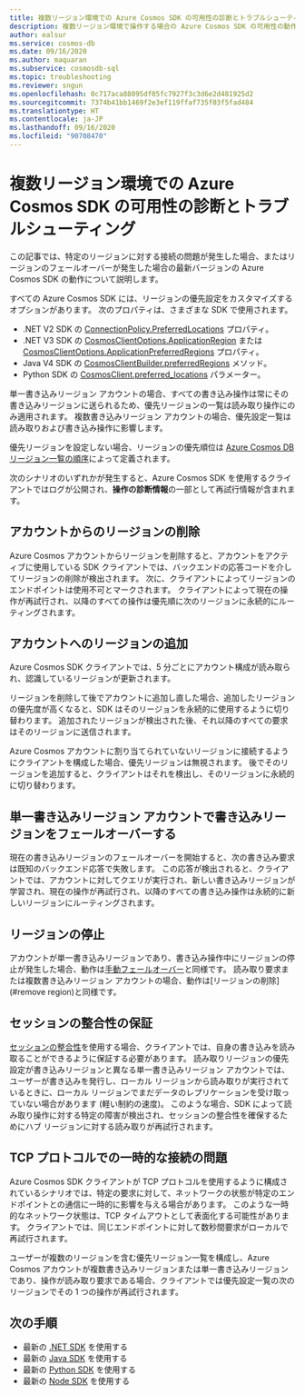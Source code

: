 ```yaml
---
title: 複数リージョン環境での Azure Cosmos SDK の可用性の診断とトラブルシューティング
description: 複数リージョン環境で操作する場合の Azure Cosmos SDK の可用性の動作について、詳しく説明します。
author: ealsur
ms.service: cosmos-db
ms.date: 09/16/2020
ms.author: maquaran
ms.subservice: cosmosdb-sql
ms.topic: troubleshooting
ms.reviewer: sngun
ms.openlocfilehash: 0c717aca88095df05fc7927f3c3d6e2d481925d2
ms.sourcegitcommit: 7374b41bb1469f2e3ef119ffaf735f03f5fad484
ms.translationtype: HT
ms.contentlocale: ja-JP
ms.lasthandoff: 09/16/2020
ms.locfileid: "90708470"
---
```

# <a name="diagnose-and-troubleshoot-the-availability-of-azure-cosmos-sdks-in-multiregional-environments"></a>複数リージョン環境での Azure Cosmos SDK の可用性の診断とトラブルシューティング

この記事では、特定のリージョンに対する接続の問題が発生した場合、またはリージョンのフェールオーバーが発生した場合の最新バージョンの Azure Cosmos SDK の動作について説明します。

すべての Azure Cosmos SDK には、リージョンの優先設定をカスタマイズするオプションがあります。 次のプロパティは、さまざまな SDK で使用されます。

* .NET V2 SDK の [ConnectionPolicy.PreferredLocations](/dotnet/api/microsoft.azure.documents.client.connectionpolicy.preferredlocations) プロパティ。
* .NET V3 SDK の [CosmosClientOptions.ApplicationRegion](/dotnet/api/microsoft.azure.cosmos.cosmosclientoptions.applicationregion) または [CosmosClientOptions.ApplicationPreferredRegions](/dotnet/api/microsoft.azure.cosmos.cosmosclientoptions.applicationpreferredregions) プロパティ。
* Java V4 SDK の [CosmosClientBuilder.preferredRegions](/java/api/com.azure.cosmos.cosmosclientbuilder.preferredregions) メソッド。
* Python SDK の [CosmosClient.preferred_locations](/python/api/azure-cosmos/azure.cosmos.cosmos_client.cosmosclient) パラメーター。

単一書き込みリージョン アカウントの場合、すべての書き込み操作は常にその書き込みリージョンに送られるため、優先リージョンの一覧は読み取り操作にのみ適用されます。 複数書き込みリージョン アカウントの場合、優先設定一覧は読み取りおよび書き込み操作に影響します。

優先リージョンを設定しない場合、リージョンの優先順位は [Azure Cosmos DB リージョン一覧の順序](distribute-data-globally.md)によって定義されます。

次のシナリオのいずれかが発生すると、Azure Cosmos SDK を使用するクライアントではログが公開され、**操作の診断情報**の一部として再試行情報が含まれます。

## <a name="removing-a-region-from-the-account"></a><a id="remove region"></a>アカウントからのリージョンの削除

Azure Cosmos アカウントからリージョンを削除すると、アカウントをアクティブに使用している SDK クライアントでは、バックエンドの応答コードを介してリージョンの削除が検出されます。 次に、クライアントによってリージョンのエンドポイントは使用不可とマークされます。 クライアントによって現在の操作が再試行され、以降のすべての操作は優先順に次のリージョンに永続的にルーティングされます。

## <a name="adding-a-region-to-an-account"></a>アカウントへのリージョンの追加

Azure Cosmos SDK クライアントでは、5 分ごとにアカウント構成が読み取られ、認識しているリージョンが更新されます。

リージョンを削除して後でアカウントに追加し直した場合、追加したリージョンの優先度が高くなると、SDK はそのリージョンを永続的に使用するように切り替わります。 追加されたリージョンが検出された後、それ以降のすべての要求はそのリージョンに送信されます。

Azure Cosmos アカウントに割り当てられていないリージョンに接続するようにクライアントを構成した場合、優先リージョンは無視されます。 後でそのリージョンを追加すると、クライアントはそれを検出し、そのリージョンに永続的に切り替わります。

## <a name="failover-the-write-region-in-a-single-write-region-account"></a><a id="manual-failover-single-region"></a>単一書き込みリージョン アカウントで書き込みリージョンをフェールオーバーする

現在の書き込みリージョンのフェールオーバーを開始すると、次の書き込み要求は既知のバックエンド応答で失敗します。 この応答が検出されると、クライアントでは、アカウントに対してクエリが実行され、新しい書き込みリージョンが学習され、現在の操作が再試行され、以降のすべての書き込み操作は永続的に新しいリージョンにルーティングされます。

## <a name="regional-outage"></a>リージョンの停止

アカウントが単一書き込みリージョンであり、書き込み操作中にリージョンの停止が発生した場合、動作は[手動フェールオーバー](#manual-failover-single-region)と同様です。 読み取り要求または複数書き込みリージョン アカウントの場合、動作は[リージョンの削除](#remove region)と同様です。

## <a name="session-consistency-guarantees"></a>セッションの整合性の保証

[セッションの整合性](consistency-levels.md#guarantees-associated-with-consistency-levels)を使用する場合、クライアントでは、自身の書き込みを読み取ることができるように保証する必要があります。 読み取りリージョンの優先設定が書き込みリージョンと異なる単一書き込みリージョン アカウントでは、ユーザーが書き込みを発行し、ローカル リージョンから読み取りが実行されているときに、ローカル リージョンでまだデータのレプリケーションを受け取っていない場合があります (軽い制約の速度)。 このような場合、SDK によって読み取り操作に対する特定の障害が検出され、セッションの整合性を確保するためにハブ リージョンに対する読み取りが再試行されます。

## <a name="transient-connectivity-issues-on-tcp-protocol"></a>TCP プロトコルでの一時的な接続の問題

Azure Cosmos SDK クライアントが TCP プロトコルを使用するように構成されているシナリオでは、特定の要求に対して、ネットワークの状態が特定のエンドポイントとの通信に一時的に影響を与える場合があります。 このような一時的なネットワーク状態は、TCP タイムアウトとして表面化する可能性があります。 クライアントでは、同じエンドポイントに対して数秒間要求がローカルで再試行されます。

ユーザーが複数のリージョンを含む優先リージョン一覧を構成し、Azure Cosmos アカウントが複数書き込みリージョンまたは単一書き込みリージョンであり、操作が読み取り要求である場合、クライアントでは優先設定一覧の次のリージョンでその 1 つの操作が再試行されます。

## <a name="next-steps"></a>次の手順

* 最新の [.NET SDK](sql-api-sdk-dotnet-standard.md) を使用する
* 最新の [Java SDK](sql-api-sdk-java-v4.md) を使用する
* 最新の [Python SDK](sql-api-sdk-python.md) を使用する
* 最新の [Node SDK](sql-api-sdk-node.md) を使用する

